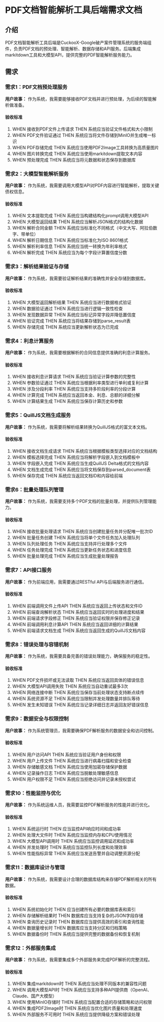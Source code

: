 # PDF文档智能解析工具后端需求文档

## 介绍

PDF文档智能解析工具后端是CuckooX-Google破产案件管理系统的服务端组件，负责PDF文档的预处理、智能解析、数据存储和API服务。后端集成markitdown工具和大模型API，提供完整的PDF智能解析服务能力。

## 需求

### 需求1：PDF文档预处理服务

**用户故事：** 作为系统，我需要能够接收PDF文档并进行预处理，为后续的智能解析做准备。

#### 验收标准

1. WHEN 接收到PDF文件上传请求 THEN 系统应当验证文件格式和大小限制
2. WHEN PDF文件验证通过 THEN 系统应当将文件存储到MinIO并生成唯一标识
3. WHEN PDF存储完成 THEN 系统应当使用PDF2Image工具转换为高质量图片
4. WHEN 图片转换完成 THEN 系统应当使用markitdown提取文本内容
5. WHEN 预处理完成 THEN 系统应当将元数据和状态保存到数据库

### 需求2：大模型智能解析服务

**用户故事：** 作为系统，我需要调用大模型API对PDF内容进行智能解析，提取关键债权信息。

#### 验收标准

1. WHEN 文本提取完成 THEN 系统应当构建结构化prompt调用大模型API
2. WHEN 大模型返回结果 THEN 系统应当解析JSON格式的结构化数据
3. WHEN 解析合同金额 THEN 系统应当标准化不同格式（中文大写、阿拉伯数字、带单位）
4. WHEN 解析日期信息 THEN 系统应当标准化为ISO 8601格式
5. WHEN 解析利率信息 THEN 系统应当统一转换为年利率格式
6. WHEN 解析完成 THEN 系统应当为每个字段计算置信度分数

### 需求3：解析结果验证与存储

**用户故事：** 作为系统，我需要验证解析结果的准确性并安全存储到数据库。

#### 验收标准

1. WHEN 大模型返回解析结果 THEN 系统应当进行数据格式验证
2. WHEN 数据验证通过 THEN 系统应当进行逻辑一致性检查
3. WHEN 发现数据异常 THEN 系统应当标记异常字段并降低置信度
4. WHEN 验证完成 THEN 系统应当将结果存储到parse_result表
5. WHEN 存储完成 THEN 系统应当更新解析状态为已完成

### 需求4：利息计算服务

**用户故事：** 作为系统，我需要根据解析的合同信息提供准确的利息计算服务。

#### 验收标准

1. WHEN 接收利息计算请求 THEN 系统应当验证计算参数的完整性
2. WHEN 参数验证通过 THEN 系统应当根据利率类型进行单利或复利计算
3. WHEN 涉及分段利率 THEN 系统应当支持多阶段利率的分段计算
4. WHEN 计算完成 THEN 系统应当返回本金、利息、总额的详细分解
5. WHEN 计算结果生成 THEN 系统应当保存计算历史和参数

### 需求5：QuillJS文档生成服务

**用户故事：** 作为系统，我需要将解析结果转换为QuillJS格式的富文本文档。

#### 验收标准

1. WHEN 接收文档生成请求 THEN 系统应当根据模板类型选择对应的文档结构
2. WHEN 模板选择完成 THEN 系统应当将解析字段嵌入到文档模板中
3. WHEN 字段嵌入完成 THEN 系统应当生成QuillJS Delta格式的文档内容
4. WHEN 文档生成完成 THEN 系统应当将文档保存到parsed_document表
5. WHEN 保存完成 THEN 系统应当返回文档ID和内容给前端

### 需求6：批量处理队列管理

**用户故事：** 作为系统，我需要支持多个PDF文档的批量处理，并提供队列管理能力。

#### 验收标准

1. WHEN 接收批量处理请求 THEN 系统应当创建批量任务并分配唯一批次ID
2. WHEN 批量任务创建 THEN 系统应当将单个文件任务加入处理队列
3. WHEN 队列处理任务 THEN 系统应当支持并行处理多个文件
4. WHEN 任务处理完成 THEN 系统应当更新任务状态和进度信息
5. WHEN 批量处理完成 THEN 系统应当生成批量处理报告

### 需求7：API接口服务

**用户故事：** 作为前端应用，我需要通过RESTful API与后端服务进行通信。

#### 验收标准

1. WHEN 前端调用文件上传API THEN 系统应当返回上传状态和文件ID
2. WHEN 前端查询解析状态 THEN 系统应当返回实时的处理进度和结果
3. WHEN 前端请求字段修正 THEN 系统应当验证权限并保存修正记录
4. WHEN 前端调用利息计算API THEN 系统应当返回详细的计算结果
5. WHEN 前端请求文档生成 THEN 系统应当返回生成的QuillJS文档内容

### 需求8：错误处理与容错机制

**用户故事：** 作为系统，我需要具备完善的错误处理能力，确保服务的稳定性。

#### 验收标准

1. WHEN PDF文件损坏或无法读取 THEN 系统应当返回具体的错误信息
2. WHEN 大模型API调用失败 THEN 系统应当自动重试最多3次
3. WHEN 网络连接中断 THEN 系统应当保存当前处理状态支持断点续传
4. WHEN 系统资源不足 THEN 系统应当限制并发处理数量并排队等待
5. WHEN 发生未知错误 THEN 系统应当记录详细日志并返回友好错误信息

### 需求9：数据安全与权限控制

**用户故事：** 作为系统管理员，我需要确保PDF解析服务的数据安全和访问控制。

#### 验收标准

1. WHEN 用户访问API THEN 系统应当验证用户身份和权限
2. WHEN 用户上传文件 THEN 系统应当进行病毒扫描和安全检查
3. WHEN 存储敏感文档 THEN 系统应当使用加密存储保护数据
4. WHEN 记录操作日志 THEN 系统应当脱敏处理敏感信息
5. WHEN 用户权限不足 THEN 系统应当拒绝访问并记录未授权尝试

### 需求10：性能监控与优化

**用户故事：** 作为系统运维人员，我需要监控PDF解析服务的性能并进行优化。

#### 验收标准

1. WHEN 系统运行时 THEN 应当监控API响应时间和成功率
2. WHEN 处理大文件时 THEN 系统应当监控内存和CPU使用情况
3. WHEN 大模型API调用时 THEN 系统应当监控调用延迟和成功率
4. WHEN 并发处理时 THEN 系统应当监控队列长度和处理效率
5. WHEN 性能指标异常 THEN 系统应当发送告警并自动调整资源分配

### 需求11：数据库设计与管理

**用户故事：** 作为系统，我需要设计合理的数据库结构来存储PDF解析相关的所有数据。

#### 验收标准

1. WHEN 系统初始化时 THEN 应当创建所有必要的数据库表和索引
2. WHEN 存储解析结果时 THEN 数据库应当支持复杂的JSON字段存储
3. WHEN 查询历史记录时 THEN 数据库应当提供高效的索引和查询性能
4. WHEN 数据量增长时 THEN 数据库应当支持分区和归档策略
5. WHEN 数据备份时 THEN 系统应当提供完整的数据备份和恢复机制

### 需求12：外部服务集成

**用户故事：** 作为系统，我需要集成多个外部服务来完成PDF解析的完整流程。

#### 验收标准

1. WHEN 集成markitdown时 THEN 系统应当处理不同版本的兼容性问题
2. WHEN 调用大模型API时 THEN 系统应当支持多种API提供商（OpenAI、Claude、国产大模型）
3. WHEN 使用MinIO存储时 THEN 系统应当配置合适的存储策略和访问权限
4. WHEN 集成PDF2Image时 THEN 系统应当优化图片质量和处理速度
5. WHEN 外部服务不可用时 THEN 系统应当提供降级方案和错误处理